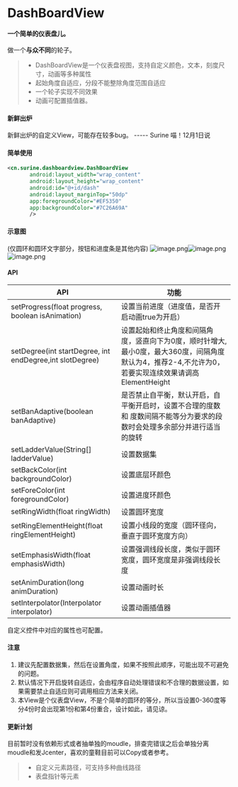 # DashBoardView

**一个简单的仪表盘儿。**<br><br>
做一个**与众不同**的轮子。
> - DashBoardView是一个仪表盘视图，支持自定义颜色，文本，刻度尺寸，动画等多种属性
> - 起始角度自适应，分段不能整除角度范围自适应
> - 一个轮子实现不同效果
> - 动画可配置插值器。


<a name="nBi60"></a>
#### 新鲜出炉
新鲜出炉的自定义View，可能存在较多bug。  ----- Surine 喵！12月1日说

<a name="aEmll"></a>
#### 简单使用

```xml
<cn.surine.dashboardview.DashBoardView
       android:layout_width="wrap_content"
       android:layout_height="wrap_content"
       android:id="@+id/dash"
       android:layout_marginTop="50dp"
       app:foregroundColor="#EF5350"
       app:backgroundColor="#7C26A69A"
       />
```

<a name="8cygs"></a>
#### 示意图
(仅圆环和圆环文字部分，按钮和进度条是其他内容)
![image.png](https://cdn.nlark.com/yuque/0/2019/png/276442/1575084307156-fcb361e5-447a-4b59-8c21-ee68b201e48f.png#align=left&display=inline&height=367&name=image.png&originHeight=996&originWidth=610&size=54164&status=done&style=none&width=225)![image.png](https://cdn.nlark.com/yuque/0/2019/png/276442/1575091470542-852f55ac-6b5b-4a62-83b3-659660561935.png#align=left&display=inline&height=366&name=image.png&originHeight=990&originWidth=616&size=50459&status=done&style=none&width=228)![image.png](https://cdn.nlark.com/yuque/0/2019/png/276442/1575092819838-223d85a9-48d7-4e17-9719-adbd6191ee72.png#align=left&display=inline&height=364&name=image.png&originHeight=982&originWidth=612&size=69324&status=done&style=none&width=227)

<a name="uAMeJ"></a>
#### API
| API | 功能 |
| --- | --- |
| setProgress(float progress, boolean isAnimation) | 设置当前进度（进度值，是否开启动画true为开启） |
| setDegree(int startDegree, int endDegree,int slotDegree) | 设置起始和终止角度和间隔角度，竖直向下为0度，顺时针增大,最小0度，最大360度，间隔角度默认为4，推荐2-4,不允许为0，若要实现连续效果请调高ElementHeight |
| setBanAdaptive(boolean banAdaptive) | 是否禁止自平衡，默认开启，自平衡开启时，设置不合理的度数和 度数间隔不能等分为要求的段数时会处理多余部分并进行适当的旋转 |
| setLadderValue(String[] ladderValue)  | 设置数据集 |
| setBackColor(int backgroundColor) | 设置底层环颜色 |
| setForeColor(int foregroundColor) | 设置进度环颜色 |
| setRingWidth(float ringWidth) | 设置圆环宽度 |
| setRingElementHeight(float ringElementHeight) | 设置小线段的宽度（圆环径向，垂直于圆环宽度方向） |
| setEmphasisWidth(float emphasisWidth) | 设置强调线段长度，类似于圆环宽度，圆环宽度是非强调线段长度 |
| setAnimDuration(long animDuration) | 设置动画时长 |
| setInterpolator(Interpolator interpolator) | 设置动画插值器 |


自定义控件中对应的属性也可配置。

<a name="ay3aI"></a>
#### 注意

1. 建议先配置数据集，然后在设置角度，如果不按照此顺序，可能出现不可避免的问题。
1. 默认情况下开启旋转自适应，会由程序自动处理错误和不合理的数据设置，如果需要禁止自适应则可调用相应方法来关闭。
1. 本View是个仪表盘View，不是个简单的圆环的等分，所以当设置0-360度等分4份时会出现第1份和第4份重合，设计如此，请见谅。


<a name="2LE2q"></a>
#### 更新计划
目前暂时没有依赖形式或者抽单独的moudle，排查完错误之后会单独分离moudle和发Jcenter，喜欢的童鞋目前可以Copy或者参考。

> - 自定义元素路径，可支持多种曲线路径
> - 表盘指针等元素


